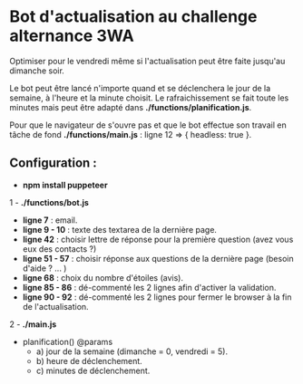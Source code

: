 # Bot d'actualisation au challenge alternance 3WA

Optimiser pour le vendredi même si l'actualisation peut être faite jusqu'au dimanche soir.

Le bot peut être lancé n'importe quand et se déclenchera le jour de la semaine, à l'heure et la minute choisit. Le rafraichissement se fait toute les minutes mais peut être adapté dans **./functions/planification.js**.

Pour que le navigateur de s'ouvre pas et que le bot effectue son travail en tâche de fond **./functions/main.js** : ligne 12 => { headless: true }.

## Configuration :

- **npm install puppeteer**

1 -  **./functions/bot.js** 
  - **ligne 7** : email.
  - **ligne 9 - 10** : texte des textarea de la dernière page.
  - **ligne 42** : choisir lettre de réponse pour la première question (avez vous eux des contacts ?)
  - **ligne 51 - 57** : choisir réponse aux questions de la dernière page (besoin d'aide ? ... )
  - **ligne 68** : choix du nombre d'étoiles (avis).
  - **ligne 85 - 86** : dé-commenté les 2 lignes afin d'activer la validation.
  - **ligne 90 - 92** : dé-commenté les 2 lignes pour fermer le browser à la fin de l'actualisation.

2 -  **./main.js** 
  -  planification() @params
     - a) jour de la semaine (dimanche = 0, vendredi  = 5).
     - b) heure de déclenchement.
     - c) minutes de déclenchement.
